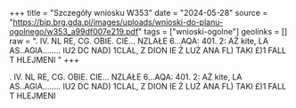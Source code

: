 +++
title = "Szczegóły wniosku W353"
date = "2024-05-28"
source = "https://bip.brg.gda.pl/images/uploads/wnioski-do-planu-ogolnego/w353_a99df007e219.pdf"
tags = ["wnioski-ogolne"]
geolinks = []
raw = ". IV. NL RE, CG. OBIE. CIE... NZLAŁE 6...AQA: 401. 2: AŻ kite, LA AS..AGIA........ IU2 DC NAD) 1CLAL, Z DION IE Ż LUŻ ANA FL) TAKI £)1 FALL T HLEJMENI "
+++

. IV. NL RE, CG. OBIE. CIE... NZLAŁE 6...AQA: 401. 2: AŻ kite, LA AS..AGIA........
IU2 DC NAD) 1CLAL, Z DION IE Ż LUŻ ANA FL) TAKI £)1 FALL T HLEJMENI



